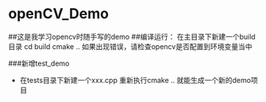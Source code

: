 # openCV_Demo
##这是我学习opencv时随手写的demo
##编译运行：
在主目录下新建一个build目录
cd build
cmake ..
如果出现错误，请检查opencv是否配置到环境变量当中

###新增test_demo
- 在tests目录下新建一个xxx.cpp 重新执行cmake .. 就能生成一个新的demo项目

